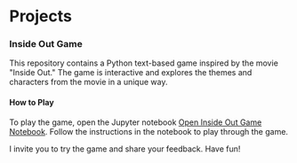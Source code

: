 # Projects

### Inside Out Game

This repository contains a Python text-based game inspired by the movie "Inside Out." The game is interactive and explores the themes and characters from the movie in a unique way.

#### How to Play
To play the game, open the Jupyter notebook [Open Inside Out Game Notebook](./insideoutgame.ipynb). Follow the instructions in the notebook to play through the game.

I invite you to try the game and share your feedback. Have fun!


